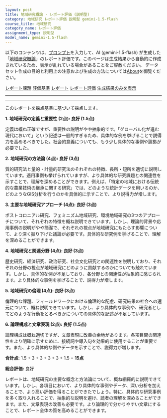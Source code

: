 ```yaml
---
layout: post
title: 地域研究概論 - レポート評価 (説明型)
category: 地域研究 レポート評価 説明型 gemini-1.5-flash
course_title: 地域研究
category_name: レポート評価
assignment_type: 説明型
model_name: gemini-1.5-flash
---
```


以下のコンテンツは、[プロンプト](https://github.com/takedatoshiyuki/synthetic_assignments/tree/main/generated/地域研究/gemini-1.5-flash/prompt_レポート評価-説明型.md)を入力して、AI (gemini-1.5-flash) が生成した「[地域研究概論](/contents/地域研究/)」のレポート評価です。このページは生成結果から自動的に作成されているため、表示が乱れている場合があることをご容赦ください。
データセット作成の目的と利用上の注意および生成の方法については[About](/About)を御覧ください。

[レポート課題](../レポート課題-説明型)
[評価基準](../評価基準-説明型)
[レポート](../レポート-説明型)
[レポート評価](../レポート評価-説明型)
[生成結果のみを表示](https://github.com/takedatoshiyuki/synthetic_assignments/tree/main/generated/地域研究/gemini-1.5-flash/レポート評価-説明型.md)
  

***
***
  
このレポートを採点基準に基づいて採点します。

**1. 地域研究の定義と重要性 (2点): 良好 (1.5点)**

定義は概ね正確ですが、重要性の説明がやや抽象的です。「グローバル化が進む現代において」という記述は一般的すぎるため、具体的な例を挙げることで説得力を高めるべきでした。社会的意義についても、もう少し具体的な事例や論拠が必要でした。


**2. 地域研究の方法論 (4点): 良好 (3点)**

質的研究法と量的・計量的研究法のそれぞれの特徴、長所・短所を適切に説明しています。適用事例も挙げられていますが、より具体的な研究課題との関連性を示すことで、理解を深めることができます。例えば、「特定の地域における伝統的な農業技術の継承に関する研究」では、どのような統計データを用いるのか、どのようなGIS分析を行うのかを具体的に示すことで、より説得力が増します。


**3. 主要な地域研究アプローチ (4点): 良好 (3点)**

ポストコロニアル研究、フェミニズム地域研究、環境地域研究の3つのアプローチについて、それぞれの特徴を概ね説明できています。しかし、理論的背景や応用事例の説明がやや簡潔で、それぞれの視点が地域研究にもたらす影響について、より深く掘り下げた議論が必要です。具体的な研究例を挙げることで、理解を深めることができます。


**4. 地域研究と関連分野 (4点): 良好 (3点)**

歴史研究、経済研究、政治研究、社会文化研究との関連性を説明しており、それぞれの分野の視点が地域研究にどのように貢献するのかについても触れています。しかし、具体的な例が不足しており、各分野との関連性が抽象的に感じられます。より具体的な事例を挙げることで、説得力が増します。


**5. 地域研究の倫理 (4点): 良好 (3点)**

倫理的な課題、フィールドワークにおける倫理的な配慮、研究結果の社会への還元について、概ね説明できています。しかし、より具体的な事例や、研究者としてどのような行動をとるべきかについての具体的な記述が不足しています。


**6. 論理構成と文章表現 (2点): 良好 (1.5点)**

論理構成は概ね適切ですが、文章表現に改善の余地があります。各項目間の関連性をより明確に示すために、接続詞や導入句を効果的に使用することが重要です。また、より具体的な例やデータを示すことで、説得力が増します。


**合計点:** 1.5 + 3 + 3 + 3 + 3 + 1.5 = **15点**

**総合評価:** 良好

レポートは、地域研究の主要な概念と方法論について、概ね網羅的に説明できています。しかし、各項目において、より具体的な事例やデータ、深い分析を加えることで、より高い評価を得ることができたでしょう。特に、具体的な研究事例を多く取り入れることで、抽象的な説明を避け、読者の理解を深めることができます。また、文章表現の改善も必要です。より論理的で分かりやすい文章にすることで、レポート全体の質を高めることができます。
